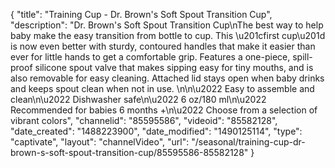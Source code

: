 {
    "title": "Training Cup - Dr. Brown's Soft Spout Transition Cup",
    "description": "Dr. Brown's Soft Spout Transition Cup\nThe best way to help baby make the easy transition from bottle to cup. This \u201cfirst cup\u201d is now even better with sturdy, contoured handles that make it easier than ever for little hands to get a comfortable grip. Features a one-piece, spill-proof silicone spout valve that makes sipping easy for tiny mouths, and is also removable for easy cleaning. Attached lid stays open when baby drinks and keeps spout clean when not in use. \n\n\u2022 Easy to assemble and clean\n\u2022 Dishwasher safe\n\u2022 6 oz\/180 ml\n\u2022 Recommended for babies 6 months +\n\u2022 Choose from a selection of vibrant colors",
    "channelid": "85595586",
    "videoid": "85582128",
    "date_created": "1488223900",
    "date_modified": "1490125114",
    "type": "captivate",
    "layout": "channelVideo",
    "url": "\/seasonal\/training-cup-dr-brown-s-soft-spout-transition-cup\/85595586-85582128"
}